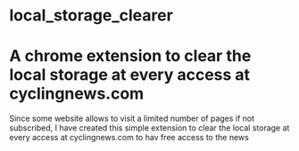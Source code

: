 # local_storage_clearer

# A chrome extension to clear the local storage at every access at cyclingnews.com
Since some website allows to visit a limited number of pages if not subscribed, 
I have created this simple extension to clear the local storage at every access at cyclingnews.com to hav free access to the news
